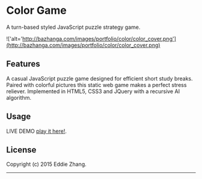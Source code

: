 Color Game
===========

A turn-based styled JavaScript puzzle strategy game. 

!['alt='http://bazhanga.com/images/portfolio/color/color_cover.png'](http://bazhanga.com/images/portfolio/color/color_cover.png)

Features
------------

A casual JavaScript puzzle game designed for efficient short study breaks. Paired with colorful pictures this static web game makes a perfect stress reliever. Implemented in HTML5, CSS3 and JQuery with a recursive AI algorithm. 

Usage
------------

LIVE DEMO [play it here!](http://bazhanga.com/color.html).

License
-------------
Copyright (c) 2015 Eddie Zhang.

_________________________
